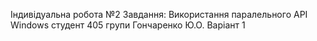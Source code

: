Індивідуальна робота №2
Завдання: Використання паралельного API Windows
студент 405 групи
Гончаренко Ю.О.
Варіант 1
